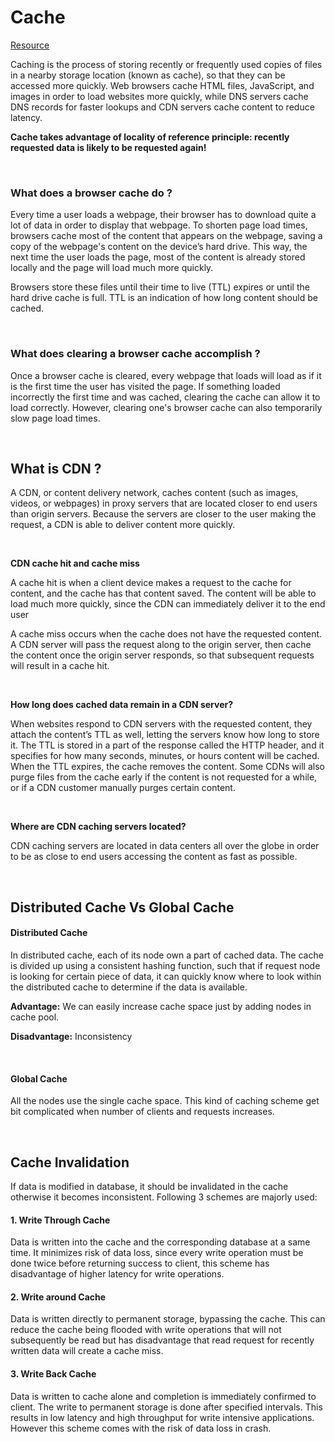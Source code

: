 # Cache

[Resource](https://www.cloudflare.com/en-in/learning/cdn/what-is-caching/)

Caching is the process of storing recently or frequently used copies of files in a nearby storage location (known as cache), so that they can be accessed more quickly. Web browsers cache HTML files, JavaScript, and images in order to load websites more quickly, while DNS servers cache DNS records for faster lookups and CDN servers cache content to reduce latency.

**Cache takes advantage of locality of reference principle: recently requested data is likely to be requested again!**

<br>

### What does a browser cache do ?
Every time a user loads a webpage, their browser has to download quite a lot of data in order to display that webpage. To shorten page load times, browsers cache most of the content that appears on the webpage, saving a copy of the webpage's content on the device’s hard drive. This way, the next time the user loads the page, most of the content is already stored locally and the page will load much more quickly.

Browsers store these files until their time to live (TTL) expires or until the hard drive cache is full. TTL is an indication of how long content should be cached. 

<br>

### What does clearing a browser cache accomplish ?
Once a browser cache is cleared, every webpage that loads will load as if it is the first time the user has visited the page. If something loaded incorrectly the first time and was cached, clearing the cache can allow it to load correctly. However, clearing one's browser cache can also temporarily slow page load times.

<br>



## What is CDN ?
A CDN, or content delivery network, caches content (such as images, videos, or webpages) in proxy servers that are located closer to end users than origin servers. Because the servers are closer to the user making the request, a CDN is able to deliver content more quickly.

<br>

**CDN cache hit and cache miss**

A cache hit is when a client device makes a request to the cache for content, and the cache has that content saved. The content will be able to load much more quickly, since the CDN can immediately deliver it to the end user 

A cache miss occurs when the cache does not have the requested content. A CDN server will pass the request along to the origin server, then cache the content once the origin server responds, so that subsequent requests will result in a cache hit.

<br>

**How long does cached data remain in a CDN server?**

When websites respond to CDN servers with the requested content, they attach the content’s TTL as well, letting the servers know how long to store it. The TTL is stored in a part of the response called the HTTP header, and it specifies for how many seconds, minutes, or hours content will be cached. When the TTL expires, the cache removes the content. Some CDNs will also purge files from the cache early if the content is not requested for a while, or if a CDN customer manually purges certain content.

<br>

**Where are CDN caching servers located?**

CDN caching servers are located in data centers all over the globe in order to be as close to end users accessing the content as fast as possible. 

<br>



## Distributed Cache Vs Global Cache

#### Distributed Cache
In distributed cache, each of its node own a part of cached data. The cache is divided up using a consistent hashing function, such that if request node is looking for certain piece of data, it can quickly know where to look within the distributed cache to determine if the data is available.

**Advantage:** We can easily increase cache space just by adding nodes in cache pool.

**Disadvantage:** Inconsistency

<br>

#### Global Cache
All the nodes use the single cache space. This kind of caching scheme get bit complicated when number of clients and requests increases.

<br>

## Cache Invalidation
If data is modified in database, it should be invalidated in the cache otherwise it becomes inconsistent. Following 3 schemes are majorly used:

#### 1. Write Through Cache
Data is written into the cache and the corresponding database at a same time. It minimizes risk of data loss, since every write operation must be done twice before returning success to client, this scheme has disadvantage of higher latency for write operations.

#### 2. Write around Cache
Data is written directly to permanent storage, bypassing the cache. This can reduce the cache being flooded with write operations that will not subsequently be read but has disadvantage that read request for recently written data will create a cache miss. 

#### 3. Write Back Cache
Data is written to cache alone and completion is immediately confirmed to client. The write to permanent storage is done after specified intervals. This results in low latency and high throughput for write intensive applications. However this scheme comes with the risk of data loss in crash. 








